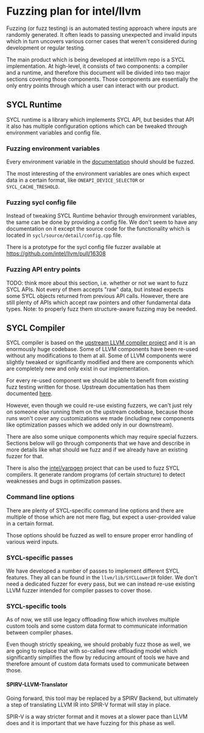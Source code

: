 # Fuzzing plan for intel/llvm

Fuzzing (or fuzz testing) is an automated testing approach where inputs are
randomly generated. It often leads to passing unexpected and invalid inputs
which in turn uncovers various corner cases that weren't considered during
development or regular testing.

The main product which is being developed at intel/llvm repo is a SYCL
implementation. At high-level, it consists of two components: a compiler and a
runtime, and therefore this document will be divided into two major sections
covering those components. Those components are essentially the only entry
points through which a user can interact with our product.

## SYCL Runtime

SYCL runtime is a library which implements SYCL API, but besides that API it
also has multiple configuration options which can be tweaked through environment
variables and config file.

### Fuzzing environment variables

Every environment variable in the [documentation][sycl-rt-env-variables] should
should be fuzzed.

The most interesting of the environment variables are ones which expect data in
a certain format, like `ONEAPI_DEVICE_SELECTOR` or `SYCL_CACHE_TRESHOLD`.

[sycl-rt-env-variables]: https://github.com/intel/llvm/blob/sycl/sycl/doc/EnvironmentVariables.md

### Fuzzing sycl config file

Instead of tweaking SYCL Runtime behavior through environment variables, the
same can be done by providing a config file. We don't seem to have any
documentation on it except the source code for the functionality which is
located in `sycl/source/detail/config.cpp` file.

There is a prototype for the sycl config file fuzzer available at
https://github.com/intel/llvm/pull/16308

### Fuzzing API entry points

TODO: think more about this section, i.e. whether or not we want to fuzz SYCL
APIs. Not every of them accepts "raw" data, but instead expects some SYCL
objects returned from previous API calls. However, there are still plenty of
APIs which accept raw pointers and other fundamental data types. Note: to
properly fuzz them structure-aware fuzzing may be needed.

## SYCL Compiler

SYCL compiler is based on the [upstream LLVM compiler project][llvm-project]
and it is an enormously huge codebase. Some of LLVM components have been re-used
without any modifications to them at all. Some of LLVM components were slightly
tweaked or significantly modified and there are components which are completely
new and only exist in our implementation.

For every re-used component we should be able to benefit from existing fuzz
testing written for those. Upstream documentation has them documented
[here][llvm-fuzzers].

[llvm-fuzzers]: https://llvm.org/docs/FuzzingLLVM.html
[llvm-project]: https://github.com/llvm/llvm-project

However, even though we could re-use existing fuzzers, we can't just rely on
someone else running them on the upstream codebase, because those runs won't
cover any customizations we made (including new components like optimization
passes which we added only in our downstream).

There are also some unique components which may require special fuzzers.
Sections below will go through components that we have and describe in more
details like what should we fuzz and if we already have an existing fuzzer for
that.

There is also the [intel/yarpgen](https://github.com/intel/yarpgen) project that
can be used to fuzz SYCL compilers. It generate random programs (of certain
structure) to detect weaknesses and bugs in optimization passes.

### Command line options

There are plenty of SYCL-specific command line options and there are multiple of
those which are not mere flag, but expect a user-provided value in a certain
format.

Those options should be fuzzed as well to ensure proper error handling of
various weird inputs.

### SYCL-specific passes

We have developed a number of passes to implement different SYCL features. They
all can be found in the `llvm/lib/SYCLLowerIR` folder. We don't need a dedicated
fuzzer for every pass, but we can instead re-use existing LLVM fuzzer intended
for compiler passes to cover those.

### SYCL-specific tools

As of now, we still use legacy offloading flow which involves multiple custom
tools and some custom data format to communicate information between compiler
phases.

Even though strictly speaking, we should probably fuzz those as well, we are
going to replace that with so-called new offloading model which significantly
simplifies the flow by reducing amount of tools we have and therefore amount of
custom data formats used to communicate between those.

#### SPIRV-LLVM-Translator

Going forward, this tool may be replaced by a SPIRV Backend, but ultimately a
step of translating LLVM IR into SPIR-V format will stay in place.

SPIR-V is a way stricter format and it moves at a slower pace than LLVM does and
it is important that we have fuzzing for this phase as well.
